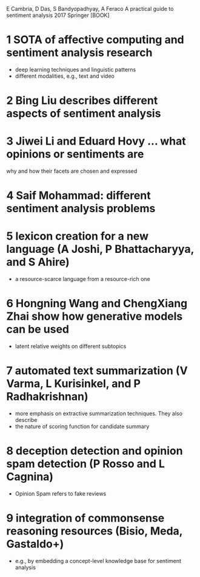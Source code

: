 E Cambria, D Das, S Bandyopadhyay, A Feraco
A practical guide to sentiment analysis
2017 Springer [BOOK]

# 1 SOTA of affective computing and sentiment analysis research

* deep learning techniques and linguistic patterns
* different modalities, e.g., text and video

# 2 Bing Liu describes different aspects of sentiment analysis

# 3 Jiwei Li and Eduard Hovy ... what opinions or sentiments are
  why and how their facets are chosen and expressed

# 4 Saif Mohammad: different sentiment analysis problems

# 5 lexicon creation for a new language (A Joshi, P Bhattacharyya, and S Ahire)

* a resource-scarce language from a resource-rich one

# 6 Hongning Wang and ChengXiang Zhai show how generative models can be used

* latent relative weights on different subtopics

# 7 automated text summarization (V Varma, L Kurisinkel, and P Radhakrishnan)

* more emphasis on extractive summarization techniques. They also describe
* the nature of scoring function for candidate summary

# 8 deception detection and opinion spam detection (P Rosso and L Cagnina)

* Opinion Spam refers to fake reviews

# 9 integration of commonsense reasoning resources (Bisio, Meda, Gastaldo+)

* e.g., by embedding a concept-level knowledge base for sentiment analysis
